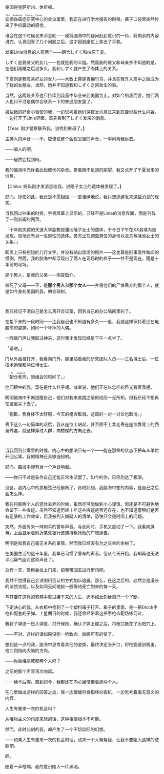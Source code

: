 美国得克萨斯州，休斯顿。

<ruby>安德森癌症研究中心<rt>Md Anderson Cancer Center</rt></ruby>的会议室里，我正在进行学术报告的时候，裤子口袋里突然传来了手机震动的感觉。

谁会在这个时候发来消息呢——我将脑海中的疑问赶到意识的一角，将剩余的内容讲完，认真回答了几个问题之后，这才回到座位上拿出了手机。

发来Linie消息的人有两个——朝仓しずく和柏原千夏。

しずく是我继父的女儿——也就是我的义姐。然而我的继父和母亲并不知道的是，在他们再婚之后没多久，我和しずく就产生了肉体上的关系。

千夏则是我母亲好友的女儿——大致上算是青梅竹马，并且在我升入高中之后成为了我的女朋友。当然，她并不知道我和しずく之间发生的事。

当然，这两段关系也只持续到我高中毕业来到美国为止。对如今的我而言，她们两人也只不过是偶尔会联系一下的普通朋友罢了。

被些微的好奇心驱使的我，一边思考着她们深夜发消息过来到底要说些什么内容，一边打开了Linie界面，首先看到了しずく发来的消息。

【Tear: 刚才警察联系我，说找到继母了。】

主持人的声音——不，应该说整个会议室里的声音，一瞬间离我远去。

——骗人的吧。

——居然会找到吗。

我的脑海中充斥着此起彼伏的杂音。带着微不足道的期望，我又点开了千夏发来的消息。

【Chika: 妈妈刚才发消息给我，说隆子女士的遗体被发现了。】

然而，即使如此，我还是不愿相信——更准确地说，我只想逃避发来这些消息的现实。

当我回过神来的时候，手机屏幕上显示的，已经不是Linie的消息界面，而是刊载了一则新闻的网页。

「十年前失踪的天道大学副教授蒲池隆子女士的遗体，于今日下午在XX县境内被发现。现场还有另一名男性的遗体。警方正在调查男性的身份以及其与蒲池女士的关系。」

网页上只有短短的几行文字，并没有贴出现场的照片——这也算是刑事案件新闻的惯例。然而，我的脑海中却浮现出了两人在现场时的样子——并不是现在，而是十年前的现场。

那个男人，是我的父亲——雨宫启介。

杀死了父母——不，是**那个男人**和**那个女人**——并将他们的尸体丢弃的那个人，就是如今身处美国的我，朝仓政树。

&emsp;

我已经记不清自己是怎么离开会议室，回到自己的办公隔间里的了。

在接下来的一段时间——连我自己也不知道有多久——里，我就这样保持着坐在电脑前的姿势，如同一个坏掉的人偶。

一阵敲门声让我回过神来，这时我才发现已经是下午一点半了。

「请进。」

门从外面被打开，我看向门外，那里站着我的研究团队人员——三名博士后、一位技术助理和两位博士生。

「<ruby>朝仓老师<rt>Dr. Asakura</rt></ruby>，到组会的时间了。」

他们眼中的我，现在是什么样子呢。或者说，他们正在以怎样的目光看着我呢。

明明脑海中不断提醒自己，他们对我来美国之前的经历一无所知，但我已经不想再在这里呆下去了。

「抱歉，我身体不太舒服，今天的组会取消。这周的一对一讨论也取消。」

丢下这么一句简单的话后，我从座位上站起，甚至顾不上拿走丢在座位靠背上的西装外套，就这样穿过人群，向楼梯的方向走去。

&emsp;

当我回到公寓里的时候，内心中的想法只有一个——能在那样的状态下把车从单位开回公寓，我的精神还真够强韧的。

然而，脑海中却有另一个声音响起。

——你只不过是装作自己还能正常生活罢了。如今的你，已经到达了极限。

没错，我内心中的那根弦已经崩断了。此时此刻，我脑海中想的内容，是自己之后会怎么样。

我在将那两个人的遗体丢弃的时候，虽然尽可能做到小心谨慎，但还是不可避免地会留下一些痕迹。虽然不知道历经十年这些痕迹是否还存在，也不知道警察们是否有足够的工作效率，但我被列入嫌疑人的清单，恐怕只会是时间上的问题。

突然，外面传来一阵刺耳的警车声音。与此同时，手机又震动了一下。我看向屏幕，上面显示着附近某处银行遭遇持枪抢劫的广域通告。

明明是和我自己毫无关系的事情，然而我已经没有为之庆幸的余裕了。

在美国生活的这十年里，我早已习惯了警车的声音。但从今天开始，我却再也无法平心静气面对这种声音了。

总有一天，警察会找上门来，把我带回去进行审讯吧。

我并不觉得自己会试图用否认的方式加以逃避。那么，在这之后的，必然会是漫长的法院流程，以及如同无间地狱一般等待死亡到来的每一天。

与其要在这样的煎熬中度过接下来的人生，还不如此刻给自己一个了断。

下定决心的我，从衣柜中找到了一个塑料箱子打开。箱子的里面，是一把Glock手枪和配套的子弹。上星期日的时候，我还曾经带着这把手枪去靶场练习过。

我将子弹逐一压入弹匣，打开保险，确认子弹上膛之后，将枪口抵在了太阳穴上。

——不对。这样的话如果没能一枪致命，后面可有的受了。

想到这一点的我，脑海中思考着其他的姿势，最终决定张开口，将枪管塞到嘴里，枪口则指向大脑的方向。

——你后悔杀死那两个人吗？

之前的那个声音再次响起。

——我不后悔。直到如今，我都还在内心里憎恨着那两个人。

在心里做出这样的回答之后，我一边缓缓将食指移向扳机，一边思考着毫无意义的内容。

人生有重来一次的机会吗？

从唯物主义的角度来想的话，这种事情根本不可能。

然而，此时此刻的我，却产生了一个不切实际的幻想。

——如果人生有重来一次的机会的话，请来一个人帮帮我，让我不要陷入这样的悲剧吧。

砰。

随着一声枪响，我的意识陷入一片黑暗。
